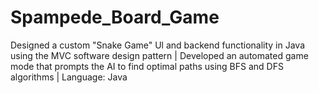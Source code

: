 # Spampede_Board_Game
Designed a custom "Snake Game" Ul and backend functionality in Java using the MVC software design pattern | Developed an automated game mode that prompts the AI to find optimal paths using BFS and DFS algorithms | Language: Java
